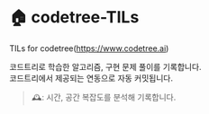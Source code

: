 # 🏠 codetree-TILs
TILs for codetree(https://www.codetree.ai)

코드트리로 학습한 알고리즘, 구현 문제 풀이를 기록합니다. <br>
코드트리에서 제공되는 연동으로 자동 커밋됩니다.<br>

> 🕰️: 시간, 공간 복잡도를 분석해 기록합니다.
